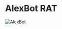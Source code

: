 # AlexBot RAT

![AlexBot](https://user-images.githubusercontent.com/50682704/69285404-e08c1980-0c01-11ea-8856-0b923889c69d.png)
